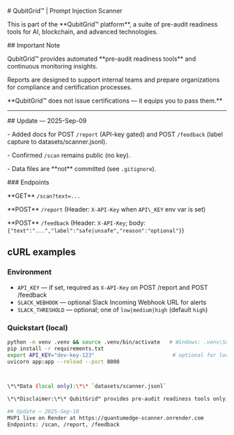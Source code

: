 \# QubitGrid™ | Prompt Injection Scanner



This is part of the \*\*QubitGrid™ platform\*\*, a suite of pre-audit readiness tools for AI, blockchain, and advanced technologies.



\## Important Note

QubitGrid™ provides automated \*\*pre-audit readiness tools\*\* and continuous monitoring insights.

Reports are designed to support internal teams and prepare organizations for compliance and certification processes.

\*\*QubitGrid™ does not issue certifications — it equips you to pass them.\*\*



---



\## Update — 2025-Sep-09

\- Added docs for POST `/report` (API-key gated) and POST `/feedback` (label capture to datasets/scanner.jsonl).

\- Confirmed `/scan` remains public (no key).

\- Data files are \*\*not\*\* committed (see `.gitignore`).



\### Endpoints

\*\*GET\*\* `/scan?text=...`  

\*\*POST\*\* `/report`  (Header: `X-API-Key` when `API\_KEY` env var is set)  

\*\*POST\*\* `/feedback` (Header: `X-API-Key`; body: `{"text":"...","label":"safe|unsafe","reason":"optional"}`)

## cURL examples 
### Environment
- `API_KEY` — if set, required as `X-API-Key` on POST /report and POST /feedback
- `SLACK_WEBHOOK` — optional Slack Incoming Webhook URL for alerts
- `SLACK_THRESHOLD` — optional; one of `low|medium|high` (default `high`)

### Quickstart (local)
```bash
python -m venv .venv && source .venv/bin/activate   # Windows: .venv\Scripts\activate
pip install -r requirements.txt
export API_KEY="dev-key-123"                         # optional for local
uvicorn app:app --reload --port 8000



\*\*Data (local only):\*\* `datasets/scanner.jsonl`  

\*\*Disclaimer:\*\* QubitGrid™ provides pre-audit readiness tools only; not a certified audit.

## Update — 2025-Sep-10
MVP1 live on Render at https://quantumedge-scanner.onrender.com
Endpoints: /scan, /report, /feedback



